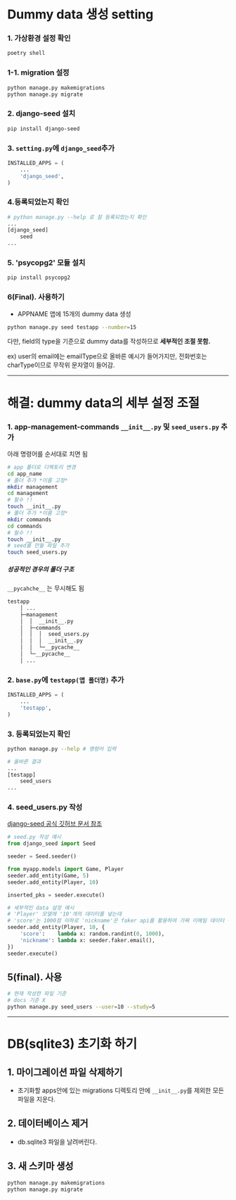 # Dummy data 생성 setting

### 1. **가상환경 설정 확인**
```bash
poetry shell
```

### 1-1. migration 설정

```bash
python manage.py makemigrations
python manage.py migrate
```

### 2. django-seed 설치
```bash
pip install django-seed
```
### 3. `setting.py`에 `django_seed`추가
```python
INSTALLED_APPS = (
    ...
    'django_seed',
)
```

### 4.등록되었는지 확인

```bash
# python manage.py --help 로 잘 등록되었는지 확인
...
[django_seed]
    seed
...
```

### 5. 'psycopg2' 모듈 설치
```bash
pip install psycopg2
```

### 6(Final). 사용하기

- APPNAME 앱에 15개의 dummy data 생성

```bash
python manage.py seed testapp --number=15
```

다만, field의 type을 기준으로 dummy data를 작성하므로
**세부적인 조절 못함.**

ex) user의 email에는 emailType으로 올바른 예시가 들어가지만, 전화번호는 charType이므로 무작위 문자열이 들어감.

---

# 해결: dummy data의 세부 설정 조절

### 1. app-management-commands `__init__.py` 및 `seed_users.py` 추가

아래 명령어를 순서대로 치면 됨

```bash
# app 폴더로 디렉토리 변경
cd app_name
# 폴더 추가 *이름 고정*
mkdir management
cd management
# 필수 !!
touch __init__.py
# 폴더 추가 *이름 고정*
mkdir commands
cd commands
# 필수 !!
touch __init__.py
# seed를 만들 파일 추가
touch seed_users.py
```

##### 성공적인 경우의 폴더 구조
`__pycahche__` 는 무시해도 됨
```bash
testapp
    │ ...
    ├─management
    │  │  __init__.py
    │  ├─commands
    │  │  │  seed_users.py
    │  │  │  __init__.py
    │  │  └─__pycache__
    │  └─__pycache__
    │ ...
```

### 2. `base.py`에 `testapp(앱 폴더명)` 추가

```python
INSTALLED_APPS = (
    ...
    'testapp',
)
```

### 3. 등록되었는지 확인

```bash
python manage.py --help # 명령어 입력
```

```bash
# 올바른 결과
...
[testapp]
    seed_users
...
```

### 4. seed_users.py 작성

[django-seed 공식 깃허브 문서 참조]("https://github.com/Brobin/django-seed?tab=readme-ov-file#usage")

```python
# seed.py 작성 예시
from django_seed import Seed

seeder = Seed.seeder()

from myapp.models import Game, Player
seeder.add_entity(Game, 5)
seeder.add_entity(Player, 10)

inserted_pks = seeder.execute()
```

```python
# 세부적인 data 설정 예시
# 'Player' 모델에 '10'개의 데이터를 넣는데
# 'score'는 1000점 이하로 'nickname'은 faker api를 활용하여 가짜 이메일 데이터 생성
seeder.add_entity(Player, 10, {
    'score':    lambda x: random.randint(0, 1000),
    'nickname': lambda x: seeder.faker.email(),
})
seeder.execute()
```

## 5(final). 사용

```bash
# 현재 작성한 파일 기준
# docs 기준 X
python manage.py seed_users --user=10 --study=5
```

---

# DB(sqlite3) 초기화 하기

## 1. 마이그레이션 파일 삭제하기

- 초기화할 apps안에 있는 migrations 디렉토리 안에 `__init__.py`를 제외한 모든 파일을 지운다.

## 2. 데이터베이스 제거

- db.sqlite3 파일을 날려버린다.

## 3. 새 스키마 생성

```bash
python manage.py makemigrations
python manage.py migrate
```

